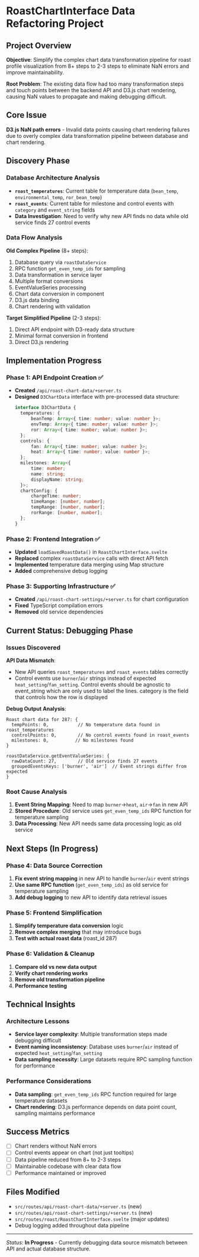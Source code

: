 # RoastChartInterface Data Refactoring Project

## Project Overview

**Objective**: Simplify the complex chart data transformation pipeline for roast profile visualization from 8+ steps to 2-3 steps to eliminate NaN errors and improve maintainability.

**Root Problem**: The existing data flow had too many transformation steps and touch points between the backend API and D3.js chart rendering, causing NaN values to propagate and making debugging difficult.

## Core Issue

**D3.js NaN path errors** - Invalid data points causing chart rendering failures due to overly complex data transformation pipeline between database and chart rendering.

## Discovery Phase

### Database Architecture Analysis

- **`roast_temperatures`**: Current table for temperature data (`bean_temp`, `environmental_temp`, `ror_bean_temp`)
- **`roast_events`**: Current table for milestone and control events with `category` and `event_string` fields
- **Data Investigation**: Need to verify why new API finds no data while old service finds 27 control events

### Data Flow Analysis

**Old Complex Pipeline** (8+ steps):

1. Database query via `roastDataService`
2. RPC function `get_even_temp_ids` for sampling
3. Data transformation in service layer
4. Multiple format conversions
5. EventValueSeries processing
6. Chart data conversion in component
7. D3.js data binding
8. Chart rendering with validation

**Target Simplified Pipeline** (2-3 steps):

1. Direct API endpoint with D3-ready data structure
2. Minimal format conversion in frontend
3. Direct D3.js rendering

## Implementation Progress

### Phase 1: API Endpoint Creation ✅

- **Created** `/api/roast-chart-data/+server.ts`
- **Designed** `D3ChartData` interface with pre-processed data structure:
  ```typescript
  interface D3ChartData {
  	temperatures: {
  		beanTemp: Array<{ time: number; value: number }>;
  		envTemp: Array<{ time: number; value: number }>;
  		ror: Array<{ time: number; value: number }>;
  	};
  	controls: {
  		fan: Array<{ time: number; value: number }>;
  		heat: Array<{ time: number; value: number }>;
  	};
  	milestones: Array<{
  		time: number;
  		name: string;
  		displayName: string;
  	}>;
  	chartConfig: {
  		chargeTime: number;
  		timeRange: [number, number];
  		tempRange: [number, number];
  		rorRange: [number, number];
  	};
  }
  ```

### Phase 2: Frontend Integration ✅

- **Updated** `loadSavedRoastData()` in `RoastChartInterface.svelte`
- **Replaced** complex `roastDataService` calls with direct API fetch
- **Implemented** temperature data merging using Map structure
- **Added** comprehensive debug logging

### Phase 3: Supporting Infrastructure ✅

- **Created** `/api/roast-chart-settings/+server.ts` for chart configuration
- **Fixed** TypeScript compilation errors
- **Removed** old service dependencies

## Current Status: Debugging Phase

### Issues Discovered

**API Data Mismatch**:

- New API queries `roast_temperatures` and `roast_events` tables correctly
- Control events use `burner`/`air` strings instead of expected `heat_setting`/`fan_setting`. Control events should be agnostic to event_string which are only used to label the lines. category is the field that controls how the row is displayed

**Debug Output Analysis**:

```
Roast chart data for 287: {
  tempPoints: 0,           // No temperature data found in roast_temperatures
  controlPoints: 0,        // No control events found in roast_events
  milestones: 0,          // No milestones found
}

roastDataService.getEventValueSeries: {
  rawDataCount: 27,        // Old service finds 27 events
  groupedEventsKeys: ['burner', 'air']  // Event strings differ from expected
}
```

### Root Cause Analysis

1. **Event String Mapping**: Need to map `burner`→`heat`, `air`→`fan` in new API
2. **Stored Procedure**: Old service uses `get_even_temp_ids` RPC function for temperature sampling
3. **Data Processing**: New API needs same data processing logic as old service

## Next Steps (In Progress)

### Phase 4: Data Source Correction

1. **Fix event string mapping** in new API to handle `burner`/`air` event strings
2. **Use same RPC function** (`get_even_temp_ids`) as old service for temperature sampling
3. **Add debug logging** to new API to identify data retrieval issues

### Phase 5: Frontend Simplification

1. **Simplify temperature data conversion** logic
2. **Remove complex merging** that may introduce bugs
3. **Test with actual roast data** (roast_id 287)

### Phase 6: Validation & Cleanup

1. **Compare old vs new data output**
2. **Verify chart rendering works**
3. **Remove old transformation pipeline**
4. **Performance testing**

## Technical Insights

### Architecture Lessons

- **Service layer complexity**: Multiple transformation steps made debugging difficult
- **Event naming inconsistency**: Database uses `burner`/`air` instead of expected `heat_setting`/`fan_setting`
- **Data sampling necessity**: Large datasets require RPC sampling function for performance

### Performance Considerations

- **Data sampling**: `get_even_temp_ids` RPC function required for large temperature datasets
- **Chart rendering**: D3.js performance depends on data point count, sampling maintains performance

## Success Metrics

- [ ] Chart renders without NaN errors
- [ ] Control events appear on chart (not just tooltips)
- [ ] Data pipeline reduced from 8+ to 2-3 steps
- [ ] Maintainable codebase with clear data flow
- [ ] Performance maintained or improved

## Files Modified

- `src/routes/api/roast-chart-data/+server.ts` (new)
- `src/routes/api/roast-chart-settings/+server.ts` (new)
- `src/routes/roast/RoastChartInterface.svelte` (major updates)
- Debug logging added throughout data pipeline

---

_Status_: **In Progress** - Currently debugging data source mismatch between API and actual database structure.
